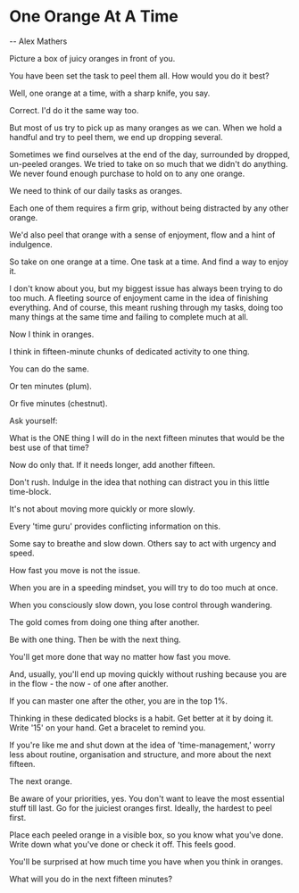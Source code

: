 # One Orange At A Time
-- Alex Mathers

Picture a box of juicy oranges in front of you.

You have been set the task to peel them all. How would you do it best?

Well, one orange at a time, with a sharp knife, you say.

Correct. I'd do it the same way too.

But most of us try to pick up as many oranges as we can. When we hold a handful and try to peel them, we end up dropping several.

Sometimes we find ourselves at the end of the day, surrounded by dropped, un-peeled oranges. We tried to take on so much that we didn't do anything. We never found enough purchase to hold on to any one orange.

We need to think of our daily tasks as oranges.

Each one of them requires a firm grip, without being distracted by any other orange.

We'd also peel that orange with a sense of enjoyment, flow and a hint of indulgence.

So take on one orange at a time. One task at a time. And find a way to enjoy it.

I don't know about you, but my biggest issue has always been trying to do too much. A fleeting source of enjoyment came in the idea of finishing everything. And of course, this meant rushing through my tasks, doing too many things at the same time and failing to complete much at all.

Now I think in oranges.

I think in fifteen-minute chunks of dedicated activity to one thing.

You can do the same.

Or ten minutes (plum).

Or five minutes (chestnut).

Ask yourself:

What is the ONE thing I will do in the next fifteen minutes that would be the best use of that time?

Now do only that. If it needs longer, add another fifteen.

Don't rush. Indulge in the idea that nothing can distract you in this little time-block.

It's not about moving more quickly or more slowly.

Every 'time guru' provides conflicting information on this.

Some say to breathe and slow down. Others say to act with urgency and speed.

How fast you move is not the issue.

When you are in a speeding mindset, you will try to do too much at once.

When you consciously slow down, you lose control through wandering.

The gold comes from doing one thing after another.

Be with one thing. Then be with the next thing.

You'll get more done that way no matter how fast you move.

And, usually, you'll end up moving quickly without rushing because you are in the flow - the now - of one after another.

If you can master one after the other, you are in the top 1%.

Thinking in these dedicated blocks is a habit. Get better at it by doing it. Write '15' on your hand. Get a bracelet to remind you. 

If you're like me and shut down at the idea of 'time-management,' worry less about routine, organisation and structure, and more about the next fifteen.

The next orange.

Be aware of your priorities, yes. You don't want to leave the most essential stuff till last. Go for the juiciest oranges first. Ideally, the hardest to peel first.

Place each peeled orange in a visible box, so you know what you've done. Write down what you've done or check it off. This feels good.

You'll be surprised at how much time you have when you think in oranges.

What will you do in the next fifteen minutes?